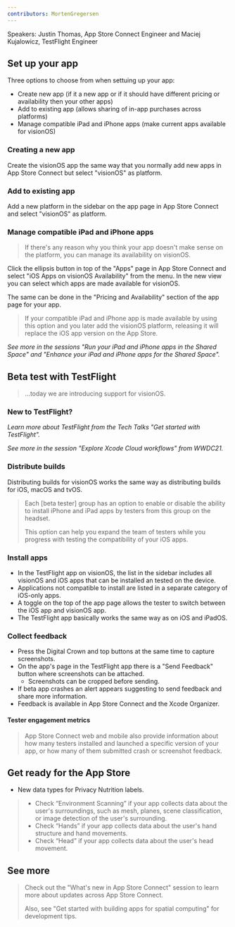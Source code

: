 ```yaml
---
contributors: MortenGregersen
---
```


Speakers: Justin Thomas, App Store Connect Engineer and Maciej Kujalowicz, TestFlight Engineer

## Set up your app

Three options to choose from when settuing up your app:

- Create new app (if it a new app or if it should have different pricing or availability then your other apps)
- Add to existing app (allows sharing of in-app purchases across platforms)
- Manage compatible iPad and iPhone apps (make current apps available for visionOS)

### Creating a new app

Create the visionOS app the same way that you normally add new apps in App Store Connect but select "visionOS" as platform.

### Add to existing app

Add a new platform in the sidebar on the app page in App Store Connect and select "visionOS" as platform.

### Manage compatible iPad and iPhone apps

> If there's any reason why you think your app doesn't make sense on the platform, you can manage its availability on visionOS.

Click the ellipsis button in top of the "Apps" page in App Store Connect and select "iOS Apps on visionOS Availability" from the menu.
In the new view you can select which apps are made available for visionOS.

The same can be done in the "Pricing and Availability" section of the app page for your app.

> If your compatible iPad and iPhone app is made available by using this option and you later add the visionOS platform, releasing it will replace the iOS app version on the App Store.

*See more in the sessions "Run your iPad and iPhone apps in the Shared Space" and "Enhance your iPad and iPhone apps for the Shared Space".*

## Beta test with TestFlight

> ...today we are introducing support for visionOS.

### New to TestFlight?

*Learn more about TestFlight from the Tech Talks "Get started with TestFlight".*

*See more in the session "Explore Xcode Cloud workflows" from WWDC21.*

### Distribute builds

Distributing builds for visionOS works the same way as distributing builds for iOS, macOS and tvOS.

> Each [beta tester] group has an option to enable or disable the ability to install iPhone and iPad apps by testers from this group on the headset.
>
> This option can help you expand the team of testers while you progress with testing the compatibility of your iOS apps.

### Install apps

- In the TestFlight app on visionOS, the list in the sidebar includes all visionOS and iOS apps that can be installed an tested on the device.
- Applications not compatible to install are listed in a separate category of iOS-only apps.
- A toggle on the top of the app page allows the tester to switch between the iOS app and visionOS app.
- The TestFlight app basically works the same way as on iOS and iPadOS.

### Collect feedback

- Press the Digital Crown and top buttons at the same time to capture screenshots.
- On the app's page in the TestFlight app there is a "Send Feedback" button where screenshots can be attached.
  - Screenshots can be cropped before sending.
- If beta app crashes an alert appears suggesting to send feedback and share more information.
- Feedback is available in App Store Connect and the Xcode Organizer.

#### Tester engagement metrics

> App Store Connect web and mobile also provide information about how many testers installed and launched a specific version of your app, or how many of them submitted crash or screenshot feedback.

## Get ready for the App Store

- New data types for Privacy Nutrition labels.

> - Check “Environment Scanning” if your app collects data about the user's surroundings, such as mesh, planes, scene classification, or image detection of the user's surrounding.
> - Check “Hands” if your app collects data about the user's hand structure and hand movements.
> - Check “Head” if your app collects data about the user's head movement.

## See more

> Check out the "What's new in App Store Connect" session to learn more about updates across App Store Connect.
>
> Also, see "Get started with building apps for spatial computing" for development tips.
